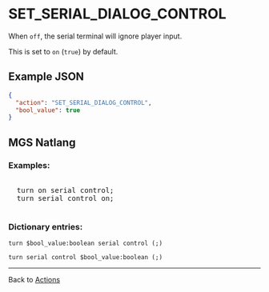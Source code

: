 # SET_SERIAL_DIALOG_CONTROL

When `off`, the serial terminal will ignore player input.

This is set to `on` (`true`) by default.

## Example JSON

```json
{
  "action": "SET_SERIAL_DIALOG_CONTROL",
  "bool_value": true
}
```

## MGS Natlang

### Examples:

<pre class="HyperMD-codeblock mgs">

  <span class="verb">turn</span> <span class="language-constant">on</span> <span class="target">serial</span> <span class="target">control</span><span class="terminator">;</span>
  <span class="verb">turn</span> <span class="target">serial</span> <span class="target">control</span> <span class="language-constant">on</span><span class="terminator">;</span>

</pre>

### Dictionary entries:

```
turn $bool_value:boolean serial control (;)

turn serial control $bool_value:boolean (;)
```

---

Back to [Actions](actions)
